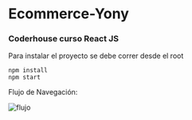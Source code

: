 # Ecommerce-Yony


### Coderhouse curso React JS


Para instalar el proyecto se debe correr desde el root

    npm install
    npm start


Flujo de Navegación:

![flujo](./docs/flujoNavegacion.png)
